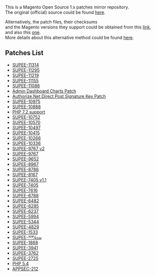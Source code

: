 This is a Magento Open Source 1.x patches mirror repository.  
The original (official) source could be found [here](https://magento.com/tech-resources/download).

Alternatively, the patch files, their checksums  
and the Magento versions they support could be obtained from this [link](https://www.magentocommerce.com/products/downloads/info/filter/type/ce-patch), and also this [one](https://www.magentocommerce.com/products/downloads/info/filter/type/other).  
More details about this alternative method could be found [here](https://gist.github.com/piotrekkaminski/9bc45ec84028611d621e).

## Patches List

* [SUPEE-11314](patches/SUPEE-11314)
* [SUPEE-11295](patches/SUPEE-11295)
* [SUPEE-11219](patches/SUPEE-11219)
* [SUPEE-11155](patches/SUPEE-11155)
* [SUPEE-11086](patches/SUPEE-11086)
* [Admin Dashboard Charts Patch](patches/Admin-Dashboard-Charts-Patch)
* [Authorize.Net Direct Post Signature Key Patch](patches/Authorizenet-Direct-Post-Signature-Key-Patch)
* [SUPEE-10975](patches/SUPEE-10975)
* [SUPEE-10888](patches/SUPEE-10888)
* [PHP 7.2 support](patches/PHP-7.2)
* [SUPEE-10752](patches/SUPEE-10752)
* [SUPEE-10570](patches/SUPEE-10570)
* [SUPEE-10497](patches/SUPEE-10497)
* [SUPEE-10415](patches/SUPEE-10415)
* [SUPEE-10266](patches/SUPEE-10266)
* [SUPEE-10336](patches/SUPEE-10336)
* [SUPEE-9767 v2](patches/SUPEE-9767_v2)
* [SUPEE-9767](patches/SUPEE-9767)
* [SUPEE-9652](patches/SUPEE-9652)
* [SUPEE-8967](patches/SUPEE-8967)
* [SUPEE-8788](patches/SUPEE-8788)
* [SUPEE-8167](patches/SUPEE-8167)
* [SUPEE-7405 v1.1](patches/SUPEE-7405_v1.1)
* [SUPEE-7405](patches/SUPEE-7405)
* [SUPEE-7616](patches/SUPEE-7616)
* [SUPEE-6788](patches/SUPEE-6788)
* [SUPEE-6482](patches/SUPEE-6482)
* [SUPEE-6285](patches/SUPEE-6285)
* [SUPEE-6237](patches/SUPEE-6237)
* [SUPEE-5994](patches/SUPEE-5994)
* [SUPEE-5344](patches/SUPEE-5344)
* [SUPEE-4829](patches/SUPEE-4829)
* [SUPEE-1533](patches/SUPEE-1533)
* [SUPEE-4291⁄4334](patches/SUPEE-4291⁄4334)
* [SUPEE-1868](patches/SUPEE-1868)
* [SUPEE-3941](patches/SUPEE-3941)
* [SUPEE-3762](patches/SUPEE-3762)
* [SUPEE-2725](patches/SUPEE-2725)
* [PHP 5.4](patches/PHP-5.4)
* [APPSEC-212](patches/APPSEC-212)
